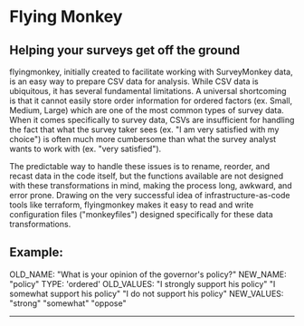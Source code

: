 # Flying Monkey
## Helping your surveys get off the ground

flyingmonkey, initially created to facilitate working with SurveyMonkey data, is an easy way to prepare CSV data for analysis. While CSV data is ubiquitous, it has several
fundamental limitations. A universal shortcoming is that it cannot easily store order information for ordered factors (ex. Small, Medium, Large) which are one of the most common types of 
survey data. When it comes specifically to survey data, CSVs are insufficient for handling the fact that what the survey taker sees (ex. "I am very satisfied with my choice") is often 
much more cumbersome than what the survey analyst wants to work with (ex. "very satisfied").

The predictable way to handle these issues is to rename, reorder, and recast data in the code itself, but the functions available are not designed with these transformations in mind, 
making the process long, awkward, and error prone. Drawing on the very successful idea of infrastructure-as-code tools like terraform, flyingmonkey makes it easy to read and write
configuration files ("monkeyfiles") designed specifically for these data transformations.

## Example:
OLD_NAME:
"What is your opinion of the governor's policy?"
NEW_NAME:
"policy"
TYPE:
'ordered'
OLD_VALUES:
"I strongly support his policy"
"I somewhat support his policy"
"I do not support his policy"
NEW_VALUES:
"strong"
"somewhat"
"oppose"
- - - - - 
